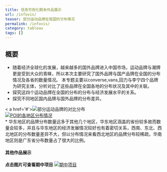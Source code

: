 ```yaml
---
title: 信息可视化期末作品展示
url: /infovis/
teaser: 部分运动品牌在我国的分布情况
permalink: /infovis/
category: tableau
tags: []
---
```

概要
--------
* 随着经济全球化的发展，越来越多的国外品牌进入中国市场，运动品牌与潮牌更是受到大众的青睐，所以本次主要研究了国外品牌与国产品牌在全国的分布情况及各省的数量情况。
本专题主要以converse,vans,回力与李宁四个品牌为研究主体，分析对比了这些品牌在全国各地的分布状况及其中的关联。
* 探究这四个运动品牌在全国的分布的分布与经济发展水平的关系。
* 探究不同地区国内品牌与国外品牌的分布差异。

<div class='tableauPlaceholder' id='viz1516710041589' style='position: relative'>
<noscript>
 < a href='#'><img alt='部分运动品牌的对比分布 ' src='https:&#47;&#47;public.tableau.com&#47;static&#47;images&#47;MZ&#47;MZYJSYYPK&#47;1_rss.png' style='border: none' />
  </ a></noscript><object class='tableauViz'  style='display:none;'>
 <param name='host_url' value='https%3A%2F%2Fpublic.tableau.com%2F' /> 
 <param name='embed_code_version' value='3' /> 
 <param name='path' value='shared&#47;MZYJSYYPK' />
 <param name='toolbar' value='yes' />
 <param name='static_image' value='https:&#47;&#47;public.tableau.com&#47;static&#47;images&#47;MZ&#47;MZYJSYYPK&#47;1.png' />
 <param name='animate_transition' value='yes' />
 <param name='display_static_image' value='yes' />
 <param name='display_spinner' value='yes' />
 <param name='display_overlay' value='yes' />
 <param name='display_count' value='yes' />
</object></div>                 
 <script type='text/javascript'>                     
 var divElement = document.getElementById('viz1516710041589');                     
 var vizElement = divElement.getElementsByTagName('object')[0];                     vizElement.style.width='1016px';vizElement.style.height='991px';                     
 var scriptElement = document.createElement('script');                     
 scriptElement.src = 'https://public.tableau.com/javascripts/api/viz_v1.js';                       vizElement.parentNode.insertBefore(scriptElement, vizElement);                 
</script>

<div class='tableauPlaceholder' id='viz1516710293630' style='position: relative'><noscript>
 <a href='#'><img alt='POI的各地区分布情况 ' src='https:&#47;&#47;public.tableau.com&#47;static&#47;images&#47;_1&#47;_18206&#47;POI&#47;1_rss.png' style='border: none' />
 </a>
</noscript><object class='tableauViz'  style='display:none;'>
 <param name='host_url' value='https%3A%2F%2Fpublic.tableau.com%2F' /> 
 <param name='embed_code_version' value='3' /> 
 <param name='site_root' value='' />
 <param name='name' value='_18206&#47;POI' />
 <param name='tabs' value='no' />
 <param name='toolbar' value='yes' />
 <param name='static_image' value='https:&#47;&#47;public.tableau.com&#47;static&#47;images&#47;_1&#47;_18206&#47;POI&#47;1.png' /> <param name='animate_transition' value='yes' />
 <param name='display_static_image' value='yes' />
 <param name='display_spinner' value='yes' />
 <param name='display_overlay' value='yes' />
 <param name='display_count' value='yes' /></object></div>                 
 <script type='text/javascript'>                     
 var divElement = document.getElementById('viz1516710293630');                     
 var vizElement = divElement.getElementsByTagName('object')[0];                     vizElement.style.width='1000px';vizElement.style.height='827px';                     
 var scriptElement = document.createElement('script');                     
 scriptElement.src = 'https://public.tableau.com/javascripts/api/viz_v1.js';                     vizElement.parentNode.insertBefore(scriptElement, vizElement);                 
</script>
* 华东地区的品牌分布数量远多于其他几个地区，华东地区涵盖的省份较多故而数量会较多，并且与华东地区的经济发展情况较好也有着密切关系，西南、东北、西北地区的分布数量差异不大，但以分布情况来看西北地区的品牌分布较稀疏，华南地区则是广东省分布数量占了很大的比例。


#### 其他作品展示
**点击图片可查看期中项目**
[![期中项目](http://image.135editor.com/files/users/150/1501074/201801/hXq5BkyE_zyOq.png)](https://yejiejie.github.io/the-middle-project/index.html)



